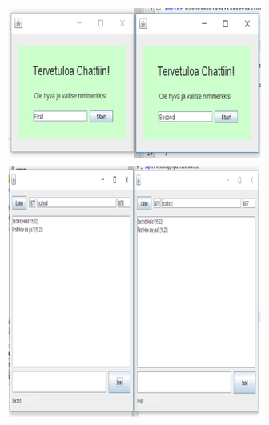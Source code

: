 
<p align="center">
  <img src="https://github.com/pekkavee/Chat/blob/master/screenshots/Login.PNG"350" height="300"/>
</p>
                                                                                                                                           
<p align="center">
  <img src="https://github.com/pekkavee/Chat/blob/master/screenshots/chat.png"200" height="500"/>
</p>
